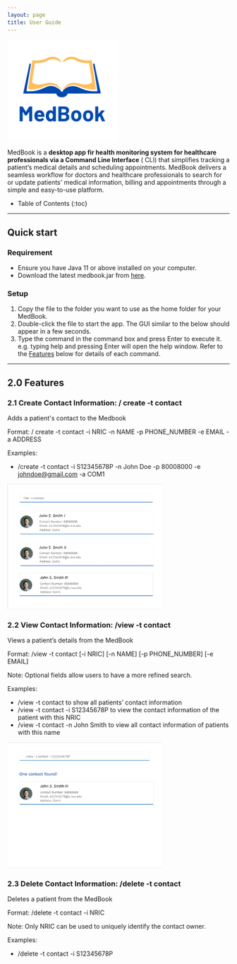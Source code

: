 ```yaml
---
layout: page 
title: User Guide
---
```

<img src = "images/user-guide/icon.png" width = "250" alt="Unable to load image! Try again later.">


MedBook is a **desktop app fir health monitoring system for healthcare professionals via a Command Line Interface** (
CLI)  that simplifies tracking a patient’s medical details and scheduling appointments. MedBook delivers a seamless
workflow for doctors and healthcare professionals to search for or update patients' medical information, billing and
appointments through a simple and easy-to-use platform.


* Table of Contents {:toc}

--------------------------------------------------------------------------------------------------------------------

## Quick start

### Requirement

- Ensure you have Java 11 or above installed on your computer.
- Download the latest medbook.jar from [here](https://github.com/AY2122S2-CS2103T-T11-1/tp/releases).

### Setup

1. Copy the file to the folder you want to use as the home folder for your MedBook.
2. Double-click the file to start the app. The GUI similar to the below should appear in a few seconds.
3. Type the command in the command box and press Enter to execute it. e.g. typing help and pressing Enter will open the help window. Refer to the [Features](#features) below for details of each command.

--------------------------------------------------------------------------------------------------------------------

## 2.0 Features

### 2.1 Create Contact Information: / create -t contact

Adds a patient's contact to the Medbook

Format: / create -t contact -i NRIC -n NAME -p PHONE_NUMBER -e EMAIL -a ADDRESS

Examples:
* /create -t contact -i S12345678P -n John Doe -p 80008000 -e johndoe@gmail.com -a COM1


<img src = "images/user-guide/feature2_1.png" width = "350" alt="Unable to load image! Try again later.">


### 2.2 View Contact Information: /view -t contact

Views a patient’s details from the MedBook

Format: /view -t contact [-i NRIC] [-n NAME] [-p PHONE_NUMBER] [-e EMAIL]

Note: Optional fields allow users to have a more refined search.

Examples:
* /view -t contact to show all patients’ contact information
* /view -t contact -i S12345678P to view the contact information of the patient with this NRIC
* /view -t contact -n John Smith to view all contact information of patients with this name

<img src = "images/user-guide/feature2_2.png" width = "350" alt="Unable to load image! Try again later.">

### 2.3 Delete Contact Information: /delete -t contact

Deletes a patient from the MedBook

Format: /delete -t contact -i NRIC

Note: Only NRIC can be used to uniquely identify the contact owner.

Examples:
* /delete -t contact -i S12345678P
